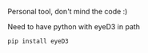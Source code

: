 
Personal tool, don't mind the code :)

Need to have python with eyeD3 in path

    pip install eyeD3
